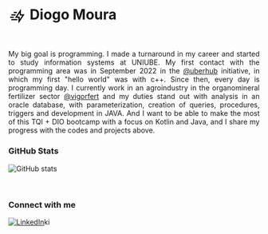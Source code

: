 

<h1>
     <img align="center" alt="Logo Diogo Moura" width="36px" src="https://github.com/dfmoura/test_several/blob/main/kotlin/lightning.png"></a>
    <span>Diogo Moura</span>
</h1>

<br>
<p align="justify">My big goal is programming.
I made a turnaround in my career and started to study information systems at UNIUBE. My first contact with the programming area was in September 2022 in the <a href="https://github.com/uberhub">@uberhub</a> initiative, in which my first "hello world" was with c++. Since then, every day is programming day. I currently work in an agroindustry in the organomineral fertilizer sector <a href="https://www.vigorfert.com/">@vigorfert</a> and my duties stand out with analysis in an oracle database, with parameterization, creation of queries, procedures, triggers and development in JAVA. And I want to be able to make the most of this TQI + DIO bootcamp with a focus on Kotlin and Java, and I share my progress with the codes and projects above.  
<br>
 </p>


<h3 align="left">GitHub Stats</h3>

![GitHub stats](https://github-readme-stats-git-masterrstaa-rickstaa.vercel.app/api?username=dfmoura&hide_title=true&show_icons=true&include_all_commits=false&count_private=true&line_height=25&hide=issues&bg_color=000&title_color=FF00F6&text_color=FFF&border_radius=3&border_color=36123c&icon_color=FF00F6&theme=jolly)
<!--[![Most Used Languages](https://github-readme-stats-git-masterrstaa-rickstaa.vercel.app/api/top-langs/?username=dfmoura&line_height=10&card_width=290&layout=compact&hide_title=false&count_private=true&langs_count=4&show_icons=true&title_color=FF00F6&hide=html,css&bg_color=000&text_color=8B8B8B&border_radius=3&border_color=561760&count_private=true)](https://github.com/dfmoura/github-readme-stats)-->
<br>


<h3 align="left">Connect with me</h3>

[![LinkedIn](https://img.shields.io/badge/-LinkedIn-000?style=for-the-badge&logo=linkedin&logoColor=FF00F6&color:FFF)](https://www.linkedin.com/in/diogo-moura-16559611/)ki
